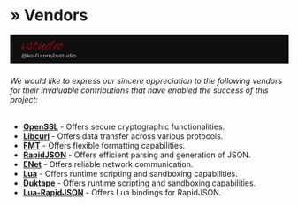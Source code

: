 # » Vendors

![](https://raw.githubusercontent.com/ov-studio/.github/main/profile/banner.png)

###### We would like to express our sincere appreciation to the following vendors for their invaluable contributions that have enabled the success of this project:

* [**OpenSSL**](https://www.openssl.org) - Offers secure cryptographic functionalities.
* [**Libcurl**](https://curl.se/libcurl) - Offers data transfer across various protocols.
* [**FMT**](https://fmt.dev) - Offers flexible formatting capabilities.
* [**RapidJSON**](https://rapidjson.org) - Offers efficient parsing and generation of JSON.
* [**ENet**](http://enet.bespin.org) - Offers reliable network communication.
* [**Lua**](https://www.lua.org) - Offers runtime scripting and sandboxing capabilities.
* [**Duktape**](https://duktape.org) - Offers runtime scripting and sandboxing capabilities.
* [**Lua-RapidJSON**](https://github.com/xpol/lua-rapidjson) - Offers Lua bindings for RapidJSON.
